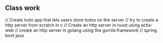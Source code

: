 ## Class work
// Create todo app that lets users store todos on the server
// try to create a http server from scratch in c
// Create an http server in ruust using actix-web
// create an http server in golang using the gurrila framework
// spring  boot java

